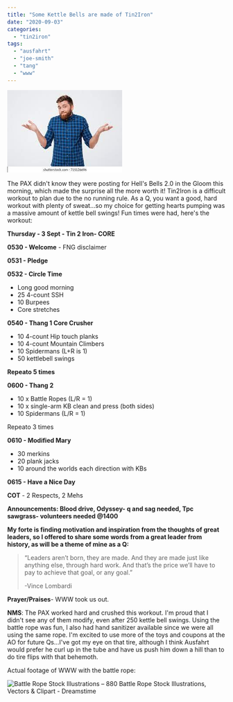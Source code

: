 ```yaml
---
title: "Some Kettle Bells are made of Tin2Iron"
date: "2020-09-03"
categories: 
  - "tin2iron"
tags: 
  - "ausfahrt"
  - "joe-smith"
  - "tang"
  - "www"
---
```


![I need More kettlebell - Cowbell Gene | Meme Generator](images/image.jpeg)

The PAX didn't know they were posting for Hell's Bells 2.0 in the Gloom this morning, which made the surprise all the more worth it! Tin2Iron is a difficult workout to plan due to the no running rule. As a Q, you want a good, hard workout with plenty of sweat...so my choice for getting hearts pumping was a massive amount of kettle bell swings! Fun times were had, here's the workout:

**Thursday - 3 Sept - Tin 2 Iron- CORE**

**0530 - Welcome** - FNG disclaimer

**0531 - Pledge**

**0532 - Circle Time**

- Long good morning
- 25 4-count SSH
- 10 Burpees
- Core stretches

**0540 - Thang 1 Core Crusher**

- 10 4-count Hip touch planks
- 10 4-count Mountain Climbers
- 10 Spidermans (L+R is 1)
- 50 kettlebell swings

**Repeato 5 times**

**0600 - Thang 2**

- 10 x Battle Ropes (L/R = 1)
- 10 x single-arm KB clean and press (both sides)
- 10 Spidermans (L/R = 1)

Repeato 3 times

**0610 - Modified Mary**

- 30 merkins
- 20 plank jacks
- 10 around the worlds each direction with KBs

**0615 - Have a Nice Day**

**COT** \- 2 Respects, 2 Mehs

**Announcements: Blood drive, Odyssey- q and sag needed, Tpc sawgrass- volunteers needed @1400**

**My forte is finding motivation and inspiration from the thoughts of great leaders, so I offered to share some words from a great leader from history, as will be a theme of mine as a Q:**

> “Leaders aren’t born, they are made. And they are made just like anything else, through hard work. And that’s the price we’ll have to pay to achieve that goal, or any goal.”
> 
> \-Vince Lombardi

**Prayer/Praises**\- WWW took us out.

**NMS**: The PAX worked hard and crushed this workout. I'm proud that I didn't see any of them modify, even after 250 kettle bell swings. Using the battle rope was fun, I also had hand sanitizer available since we were all using the same rope. I'm excited to use more of the toys and coupons at the AO for future Qs...I've got my eye on that tire, although I think Ausfahrt would prefer he curl up in the tube and have us push him down a hill than to do tire flips with that behemoth.

Actual footage of WWW with the battle rope:

![Battle Rope Stock Illustrations – 880 Battle Rope Stock Illustrations,  Vectors & Clipart - Dreamstime](https://encrypted-tbn0.gstatic.com/images?q=tbn%3AANd9GcQk_iu4OpbgxFrEws3MI1jWmH8H-K_z5Wco7g&usqp=CAU)
